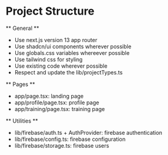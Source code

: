 # Project Structure

** General ** 
- Use next.js version 13 app router
- Use shadcn/ui components wherever possible
- Use globals.css variables whereever possible
- Use tailwind css for styling
- Use existing code wherever possible
- Respect and update the lib/projectTypes.ts 

** Pages **
- app/page.tsx: landing page
- app/profile/page.tsx: profile page
- app/training/page.tsx: training page

** Utilities **
- lib/firebase/auth.ts + AuthProvider: firebase authentication
- lib/firebase/config.ts: firebase configuration
- lib/firebase/storage.ts: firebase users

